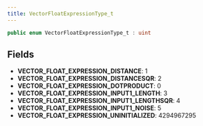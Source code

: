 ```yaml
---
title: VectorFloatExpressionType_t
---
```


```csharp
public enum VectorFloatExpressionType_t : uint
```

## Fields

- **VECTOR_FLOAT_EXPRESSION_DISTANCE**: 1
- **VECTOR_FLOAT_EXPRESSION_DISTANCESQR**: 2
- **VECTOR_FLOAT_EXPRESSION_DOTPRODUCT**: 0
- **VECTOR_FLOAT_EXPRESSION_INPUT1_LENGTH**: 3
- **VECTOR_FLOAT_EXPRESSION_INPUT1_LENGTHSQR**: 4
- **VECTOR_FLOAT_EXPRESSION_INPUT1_NOISE**: 5
- **VECTOR_FLOAT_EXPRESSION_UNINITIALIZED**: 4294967295

